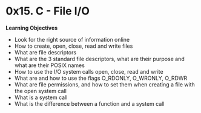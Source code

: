 # 0x15. C - File I/O

**Learning Objectives**

* Look for the right source of information online
* How to create, open, close, read and write files
* What are file descriptors
* What are the 3 standard file descriptors, what are their purpose and what are their POSIX names
* How to use the I/O system calls open, close, read and write
* What are and how to use the flags O_RDONLY, O_WRONLY, O_RDWR
* What are file permissions, and how to set them when creating a file with the open system call
* What is a system call
* What is the difference between a function and a system call